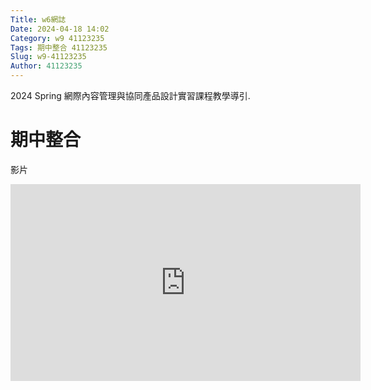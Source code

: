 ```yaml
---
Title: w6網誌
Date: 2024-04-18 14:02
Category: w9 41123235
Tags: 期中整合 41123235
Slug: w9-41123235
Author: 41123235
---
```


2024 Spring 網際內容管理與協同產品設計實習課程教學導引.

<!-- PELICAN_END_SUMMARY -->

# 期中整合
影片
<iframe width="560" height="315" src="https://www.youtube.com/embed/kbtN08N5IjE?si=1jVUYA35XNV8KLp-" title="YouTube video player" frameborder="0" allow="accelerometer; autoplay; clipboard-write; encrypted-media; gyroscope; picture-in-picture; web-share" referrerpolicy="strict-origin-when-cross-origin" allowfullscreen></iframe>